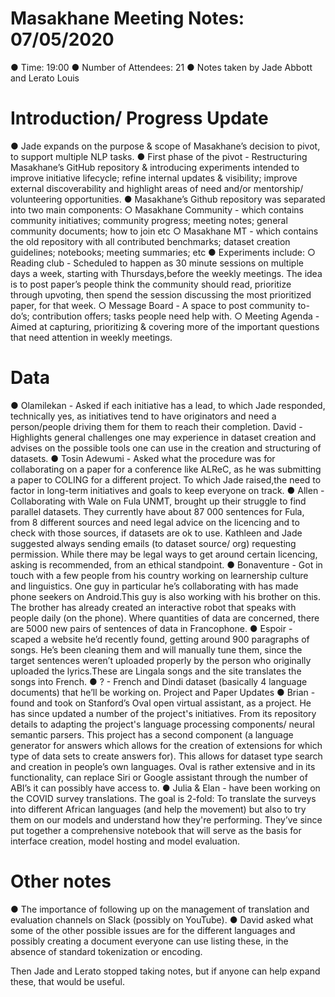# Masakhane Meeting Notes: 07/05/2020

● Time: 19:00
● Number of Attendees: 21
● Notes taken by Jade Abbott and Lerato Louis

# Introduction/ Progress Update

● Jade expands on the purpose & scope of Masakhane’s decision to pivot, to support multiple NLP tasks.
● First phase of the pivot - Restructuring Masakhane’s GitHub repository & introducing experiments intended to improve initiative lifecycle; refine internal updates & visibility; improve external discoverability and highlight areas of need and/or mentorship/ volunteering opportunities.
● Masakhane’s Github repository was separated into two main components:
  ○ Masakhane Community - which contains community initiatives; community progress; meeting notes; general community documents; how to join etc
  ○ Masakhane MT - which contains the old repository with all contributed benchmarks; dataset creation guidelines; notebooks; meeting summaries; etc
● Experiments include:
  ○ Reading club - Scheduled to happen as 30 minute sessions on multiple days a week, starting with Thursdays,before the weekly meetings. The idea is to post paper’s people think the community should read, prioritize through upvoting, then spend the session discussing the most prioritized paper, for that week. 
  ○ Message Board - A space to post community to-do’s; contribution offers; tasks people need help with.
  ○ Meeting Agenda - Aimed at capturing, prioritizing & covering more of the important questions that need attention in weekly meetings.

# Data

● Olamilekan - Asked if each initiative has a lead, to which Jade responded, technically yes, as initiatives tend to have originators and need a person/people driving them for them to reach their completion. David - Highlights general challenges one may experience in dataset creation and advises on the possible tools one can use in the creation and structuring of datasets.
● Tosin Adewumi - Asked what the procedure was for collaborating on a paper for a conference like ALReC, as he was submitting a paper to COLING for a different project. To which Jade raised,the need to factor in long-term initiatives and goals to keep everyone on track.
● Allen - Collaborating with Wale on Fula UNMT, brought up their struggle to find parallel datasets. They currently have about 87 000 sentences for Fula, from 8 different sources and need legal advice on the licencing and to check with those sources, if datasets are ok to use. Kathleen and Jade suggested always sending emails (to dataset source/ org) requesting permission. While there may be legal ways to get around certain licencing, asking is recommended, from an ethical standpoint.
● Bonaventure - Got in touch with a few people from his country working on learnership culture and linguistics. One guy in particular he’s collaborating with has made phone seekers on Android.This guy is also working with his brother on this. The brother has already created an interactive robot that speaks with people daily (on the phone). Where quantities of data are concerned, there are 5000 new pairs of sentences of data in Francophone.
● Espoir - scaped a website he’d recently found, getting around 900 paragraphs of songs. He’s been cleaning them and will manually tune them, since the target sentences weren’t uploaded properly by the person who originally uploaded the lyrics.These are Lingala songs and the site translates the songs into French.
● ? - French and Dindi dataset (basically 4 language documents) that he’ll be working on.
Project and Paper Updates
● Brian - found and took on Stanford’s Oval open virtual assistant, as a project. He has since updated a number of the project's initiatives. From its repository details to adapting the project's language processing components/ neural semantic parsers. This project has a second component (a language generator for answers which allows for the creation of extensions for which type of data sets to create answers for). This allows for dataset type search and creation in people’s own languages. Oval is rather extensive and in its functionality, can replace Siri or Google assistant through the number of ABI’s it can possibly have access to.
● Julia & Elan - have been working on the COVID survey translations. The goal is 2-fold: To translate the surveys into different African languages (and help the movement) but also to try them on our models and understand how they're performing. They’ve since put together a comprehensive notebook that will serve as the basis for interface creation, model hosting and model evaluation. 

# Other notes

● The importance of following up on the management of translation and evaluation channels on Slack (possibly on YouTube).
● David asked what some of the other possible issues are for the different languages and possibly creating a document everyone can use listing these, in the absence of standard tokenization or encoding.

Then Jade and Lerato stopped taking notes, but if anyone can help expand these, that would be useful.
